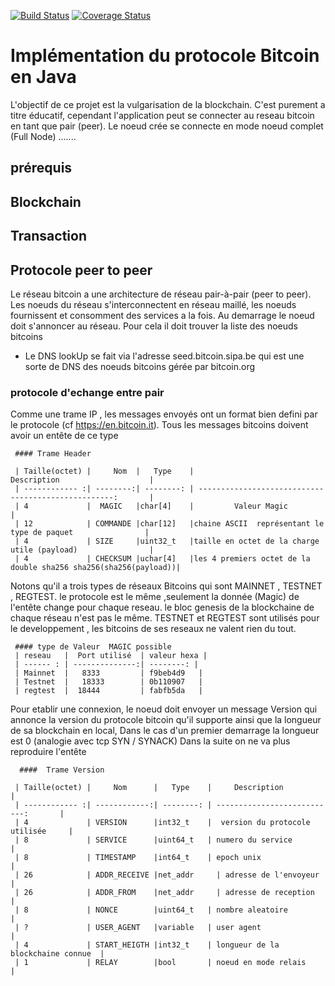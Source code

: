 [![Build Status](https://travis-ci.org/daloji/blockchain.svg?branch=master)](https://travis-ci.org/daloji/blockchain) 
[![Coverage Status](https://coveralls.io/repos/github/daloji/blockchain/badge.svg)](https://coveralls.io/github/daloji/blockchain)


# Implémentation du protocole Bitcoin en Java

L'objectif de ce projet est la vulgarisation de la blockchain. C'est purement a titre éducatif, cependant l'application peut se connecter au reseau bitcoin en tant que pair (peer).
Le noeud crée se connecte en mode noeud complet (Full Node) .......

## prérequis
 
## Blockchain 

## Transaction

## Protocole peer to peer
 Le réseau bitcoin a une architecture de réseau pair-à-pair (peer to peer). Les noeuds du réseau s'interconnectent en réseau maillé, les noeuds fournissent et consomment des services a la fois.
 Au demarrage le noeud doit s'annoncer au réseau. Pour cela il doit trouver la liste des noeuds bitcoins 
 * Le DNS lookUp se fait via l'adresse seed.bitcoin.sipa.be qui est une sorte de DNS des noeuds bitcoins gérée par bitcoin.org 
 
  ### protocole d'echange entre pair
  Comme une trame IP , les messages envoyés ont un format bien defini par le protocole (cf https://en.bitcoin.it). Tous les messages bitcoins doivent avoir un entête de ce type
  
     #### Trame Header
 
     | Taille(octet) |     Nom  |   Type    |                             Description                    |
     | ------------ :| --------:| --------: | ---------------------------------------------------:       | 
     | 4             |  MAGIC   |char[4]    |         Valeur Magic                                       |
     | 12            | COMMANDE |char[12]   |chaine ASCII  représentant le type de paquet                |
     | 4             | SIZE     |uint32_t   |taille en octet de la charge utile (payload)                |
     | 4             | CHECKSUM |uchar[4]   |les 4 premiers octet de la double sha256 sha256(sha256(payload))|
   
  Notons qu'il a trois types de réseaux Bitcoins qui sont  MAINNET , TESTNET , REGTEST. le protocole est le même ,seulement la donnée (Magic) de l'entête change pour chaque reseau. le bloc genesis de la blockchaine de chaque réseau n'est pas le même. TESTNET et REGTEST sont utilisés pour le developpement , les bitcoins de ses reseaux ne valent rien du tout.
   
     #### type de Valeur  MAGIC possible
     | reseau   |  Port utilisé  | valeur hexa |         
     | ------ : | --------------:| --------: | 
     | Mainnet  |  	8333         | f9beb4d9   |   
     | Testnet  |   18333        | 0b110907   |
     | regtest  |  18444         | fabfb5da   |

  
  
  Pour etablir une connexion, le noeud doit envoyer un message Version qui annonce la version du protocole bitcoin qu'il supporte ainsi que la longueur de sa blockchain en local, Dans le cas d'un premier demarrage la longueur est 0  (analogie avec tcp SYN / SYNACK)
  Dans la suite on ne va plus reproduire l'entête
  
      ####  Trame Version 
      
     | Taille(octet) |     Nom      |   Type    |     Description                    |
     | ------------ :| ------------:| --------: | ---------------------------:       | 
     | 4             | VERSION      |int32_t    |  version du protocole utilisée     |
     | 8             | SERVICE      |uint64_t   | numero du service                  |
     | 8             | TIMESTAMP    |int64_t    | epoch unix                         |
     | 26            | ADDR_RECEIVE |net_addr	  | adresse de l'envoyeur              |
     | 26            | ADDR_FROM    |net_addr	  | adresse de reception               |
     | 8             | NONCE        |uint64_t   | nombre aleatoire                   |
     | ?             | USER_AGENT   |variable   | user agent                         |
     | 4             | START_HEIGTH |int32_t    | longueur de la blockchaine connue  |
     | 1             | RELAY        |bool       | noeud en mode relais               |
